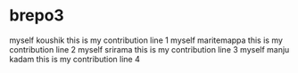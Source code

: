 # brepo3
myself koushik this is my contribution line 1
myself maritemappa this is my contribution line 2
myself srirama this is my contribution line 3
 myself manju kadam this is my contribution line 4
